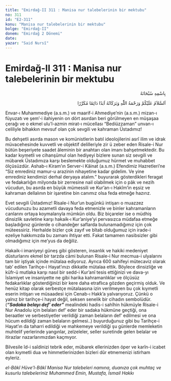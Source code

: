 ```yaml
---
title: "Emirdağ-II 311 : Manisa nur talebelerinin bir mektubu"
no: 311
id: "E2-311"
konu: "Manisa nur talebelerinin bir mektubu"
bolge: "Emirdağ-II"
donem: "Emirdağ 2 Dönemi"
date: 
yazar: "Said Nursî"
---
```


# Emirdağ-II 311 : Manisa nur talebelerinin bir mektubu

<p class="arabic" dir="rtl" title="Meal: “Her türlü noksan sıfatlardan yüce olan Allah’ın adıyla.”">بِاسْمِهِ سُبْحَانَهُ</p>

<p class="arabic" dir="rtl" title="Meal: “Allah’ın selâmı, rahmeti ve bereketleri, ebedî, dâimî ve mükerrer olarak üzerinize olsun.”">اَلسَّلاَمُ عَلَيْكُمْ وَرَحْمَةُ اللّٰهِ وَبَرَكَاتُهُ اَبَدًا دَائِمًا مُكَرَّرًا</p>

Envar-ı Muhammediye (a.s.m.) ve maarif-i Ahmediye’nin (a.s.m.) mizan-ı füyuzatı ve şem’-i ilahiyenin on dört asırdan beri görülmeyen en müşaşaa çerağı ve o ekmel ulu’l-azmin mirat-ı mücellası “Bediüzzaman” unvan-ı celiliyle bihakkın mevsuf olan çok sevgili ve kahraman Üstadımız!

Bu dehşetli asırda mason ve komünistlerin batıl ideolojilerini asrî ilim ve idrak müvacehesinde kuvvetli ve objektif delilleriyle zir ü zeber eden Risale-i Nur bütün beşeriyete saadet âleminin bir anahtarı olan imanı bahşetmektedir. Bu kadar kıymetli ve cihanşümul olan hediyeyi bizlere sunan siz sevgili ve mübarek Üstadımıza karşı beslemekte olduğumuz hürmet ve muhabbet ölçüsüzdür. Ashab-ı Kiram’ın Server-i Kâinat (a.s.m.) Efendimiz Hazretleri’ne “Siz emrediniz mamur-u arazinin nihayetine kadar gidelim. Ve yine emrediniz kendimizi derhal deryaya atalım.” buyurarak gösterdikleri feragat ve fedakarlığın milyonda bir zerresine nail olabilmek için o pâk ve nezih vücudun, bu asırda en büyük mümessili ve Kur’an-ı Hakîm’in eşsiz ve kahraman dellalının bir işaretine bin canımız olsa feda etmeğe hazırız.

Evet sevgili Üstadımız! Risale-i Nur’un bugünkü intişarı o muazzez vücudunuzu bu azametli davaya feda etmenizle ve binler kahramanların canlarını ortaya koymalarıyla mümkün oldu. Biz biçareler ise o müdhiş dinsizlik savletine karşı hakaik-ı Kur’aniye’yi pervasızca müdafaa etmeğe başladığınız günlerde o cihandeğer saflarda bulunamadığımız için çok müteessiriz. Herhalde bizler çok zayıf ve bîtab olduğumuz için irade-i ezeliye hakkımızda bu zamanı ihtiyar etti. Fakat tamamen nasibsizler gibi olmadığımız için me’yus da değiliz.

Hakaik-i imaniyeyi güneş gibi gösteren, insanlık ve hakiki medeniyet düsturlarını ekmel bir tarzda câmi bulunan Risale-i Nur mecmua-i ulyalarını tam bir iştiyak içinde mütalaa ediyoruz. Ayrıca 600 sahifeyi mütecaviz olarak tab’ edilen Tarihçe-i Hayat’ınızı dikkatle mütalaa ettik. Böylece dinsizliğe ve küfr-ü mutlaka karşı nasıl bir sedd-i Kur’anî tesis ettiğinizi ve dava-yı İslamiyet ve insaniyette ne gibi harika kahramanlıklar ve ölçüsüz fedakarlıklar gösterdiğinizi bir kere daha etraflıca gözden geçirmiş olduk. Ve henüz kitap olarak serbestçe mütalaasına izin verilmeyen bu çok kıymetli eserin intişarı ve müsaadesi için Cenab-ı Hakk’a yalvarıyoruz. Çünkü o yalnız bir tarihçe-i hayat değil, seksen senelik bir cihadın sembolüdür. (***“Sadaka belayı def’ eder”*** mealindeki hadis-i sahîhin hükmüyle Risale-i Nur Anadolu için belaları def’ eder bir sadaka hükmüne geçtiği, ona beraatler ve serbestiyetler verildiği zaman belaların def’ edilmesi ve ona hücum edildiği zaman belaların gelmesi..) buyurduğunuz gibi bu Tarihçe-i Hayat’ın da taharri edildiği ve mahkemeye verildiği şu günlerde memleketin muhtelif yerlerinde yangınlar, zelzeleler, seller suretinde gelen belalar ve itirazlar nazarlarımızdan kaçmıyor.

Bilvesile îd-i saîdinizi tebrik eder, mübarek ellerinizden öper ve karîn-i icabet olan kıymetli dua ve himmetlerinizden bizleri dûr etmemenizi istirham eyleriz.

*el-Bâkî Hüve’l-Bâkî*
*Manisa Nur talebeleri namına,*
*duanıza çok muhtaç ve kusurlu talebeleriniz*
*Muhammed Emin, Mustafa, İsmail Hakkı*
